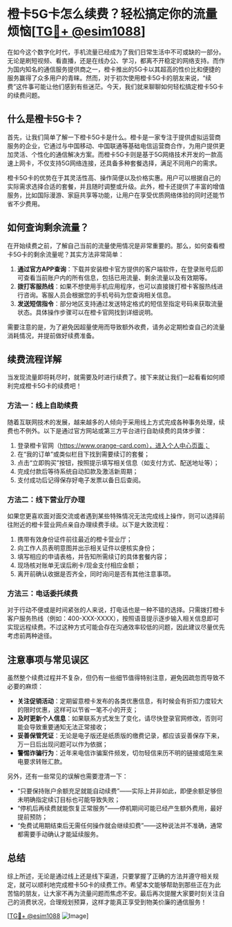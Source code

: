 # 橙卡5G卡怎么续费？轻松搞定你的流量烦恼[[TG💪+ @esim1088](https://t.me/s/esim1088)]

在如今这个数字化时代，手机流量已经成为了我们日常生活中不可或缺的一部分。无论是刷短视频、看直播，还是在线办公、学习，都离不开稳定的网络支持。而作为国内知名的通信服务提供商之一，橙卡推出的5G卡以其超高的性价比和便捷的服务赢得了众多用户的青睐。然而，对于初次使用橙卡5G卡的朋友来说，“续费”这件事可能让他们感到有些迷茫。今天，我们就来聊聊如何轻松搞定橙卡5G卡的续费问题。

## 什么是橙卡5G卡？

首先，让我们简单了解一下橙卡5G卡是什么。橙卡是一家专注于提供虚拟运营商服务的企业，它通过与中国移动、中国联通等基础电信运营商合作，为用户提供更加灵活、个性化的通信解决方案。而橙卡5G卡则是基于5G网络技术开发的一款高速上网卡，不仅支持5G网络连接，还具备多种套餐选择，满足不同用户的需求。

橙卡5G卡的优势在于其灵活性高、操作简便以及价格实惠。用户可以根据自己的实际需求选择合适的套餐，并且随时调整或升级。此外，橙卡还提供了丰富的增值服务，比如国际漫游、家庭共享等功能，让用户在享受优质网络体验的同时还能节省不少费用。

## 如何查询剩余流量？

在开始续费之前，了解自己当前的流量使用情况是非常重要的。那么，如何查看橙卡5G卡的剩余流量呢？其实方法非常简单：

1. **通过官方APP查询**：下载并安装橙卡官方提供的客户端软件，在登录账号后即可查看当前账户内的所有信息，包括已用流量、剩余流量以及有效期等。
2. **拨打客服热线**：如果不想使用手机应用程序，也可以直接拨打橙卡客服热线进行咨询。客服人员会根据您的手机号码为您查询相关信息。
3. **发送短信指令**：部分地区支持通过发送特定格式的短信至指定号码来获取流量状态。具体操作步骤可以在橙卡官网找到详细说明。

需要注意的是，为了避免因超量使用而导致额外收费，请务必定期检查自己的流量消耗情况，并提前做好续费准备。

## 续费流程详解

当发现流量即将耗尽时，就需要及时进行续费了。接下来就让我们一起看看如何顺利完成橙卡5G卡的续费吧！

### 方法一：线上自助续费

随着互联网技术的发展，越来越多的人倾向于采用线上方式完成各种事务处理，续费也不例外。以下是通过官方网站或第三方平台进行自助续费的具体步骤：

1. 登录橙卡官网（https://www.orange-card.com），进入个人中心页面；
2. 在“我的订单”或类似栏目下找到需要续订的套餐；
3. 点击“立即购买”按钮，按照提示填写相关信息（如支付方式、配送地址等）；
4. 完成付款后等待系统自动扣款及激活新周期；
5. 支付成功后记得保存好电子发票以备日后查阅。

### 方法二：线下营业厅办理

如果您更喜欢面对面交流或者遇到某些特殊情况无法完成线上操作，则可以选择前往附近的橙卡营业网点亲自办理续费手续。以下是大致流程：

1. 携带有效身份证件前往最近的橙卡营业厅；
2. 向工作人员表明意图并出示相关证件以便核实身份；
3. 填写相应的申请表格，并告知所需续订的具体套餐内容；
4. 现场核对账单无误后刷卡/现金支付相应金额；
5. 离开前确认收据是否齐全，同时询问是否有其他注意事项。

### 方法三：电话委托续费

对于行动不便或是时间紧张的人来说，打电话也是一种不错的选择。只需拨打橙卡客户服务热线（例如：400-XXX-XXXX），按照语音提示逐步输入相关信息即可实现远程续费。不过这种方式可能会存在沟通效率较低的问题，因此建议尽量优先考虑前两种途径。

## 注意事项与常见误区

虽然整个续费过程并不复杂，但仍有一些细节值得特别注意，避免因疏忽而导致不必要的麻烦：

- **关注促销活动**：定期留意橙卡发布的各类优惠信息，有时候会有折扣力度较大的限时优惠，这样可以节省一笔不小的开支；
- **及时更新个人信息**：如果联系方式发生了变化，请尽快登录官网修改，否则可能会导致重要通知无法正常接收；
- **妥善保管凭证**：无论是电子版还是纸质版的缴费记录，都应该妥善保存下来，万一日后出现问题可以作为依据；
- **警惕诈骗行为**：近年来电信诈骗案件频发，切勿轻信来历不明的链接或陌生来电要求转账汇款。

另外，还有一些常见的误解也需要澄清一下：

- “只要保持账户余额充足就能自动续费”——实际上并非如此，即便余额足够但未明确指定续订目标也可能导致失败；
- “停机后再续费就能恢复正常服务”——停机期间可能已经产生额外费用，最好提前预防；
- “免费试用期结束后无需任何操作就会继续扣费”——这种说法并不准确，通常都需要手动确认才能延续服务。

## 总结

综上所述，无论是通过线上还是线下渠道，只要掌握了正确的方法并遵守相关规定，就可以顺利地完成橙卡5G卡的续费工作。希望本文能够帮助到那些正在为此苦恼的朋友，让大家不再为流量问题而焦虑不安。最后再次提醒大家要时刻关注自己的消费状况，合理规划预算，这样才能真正享受到物美价廉的通信服务！

[[TG💪+ @esim1088](https://t.me/s/esim1088) ![Image](https://i.postimg.cc/4NQfJmqS/Snipaste-2025-05-13-00-14-12.png)]